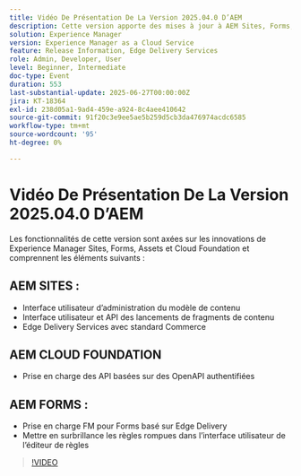 ```yaml
---
title: Vidéo De Présentation De La Version 2025.04.0 D’AEM
description: Cette version apporte des mises à jour à AEM Sites, Forms, Assets et Cloud Foundation, y compris de nouvelles interfaces utilisateur, la prise en charge d’Edge Delivery et l’authentification OpenAPI.
solution: Experience Manager
version: Experience Manager as a Cloud Service
feature: Release Information, Edge Delivery Services
role: Admin, Developer, User
level: Beginner, Intermediate
doc-type: Event
duration: 553
last-substantial-update: 2025-06-27T00:00:00Z
jira: KT-18364
exl-id: 238d05a1-9ad4-459e-a924-8c4aee410642
source-git-commit: 91f20c3e9ee5ae5b259d5cb3da476974acdc6585
workflow-type: tm+mt
source-wordcount: '95'
ht-degree: 0%

---
```


# Vidéo De Présentation De La Version 2025.04.0 D’AEM

Les fonctionnalités de cette version sont axées sur les innovations de Experience Manager Sites, Forms, Assets et Cloud Foundation et comprennent les éléments suivants :

## AEM SITES :

* Interface utilisateur d’administration du modèle de contenu
* Interface utilisateur et API des lancements de fragments de contenu
* Edge Delivery Services &#x200B;avec standard Commerce

## AEM CLOUD FOUNDATION

* Prise en charge des API basées sur des OpenAPI authentifiées

## AEM FORMS :

* Prise en charge FM pour Forms basé sur Edge Delivery
* Mettre en surbrillance les règles rompues dans l’interface utilisateur de l’éditeur de règles

>[!VIDEO](https://video.tv.adobe.com/v/3463991/?learn=on&enablevpops)
